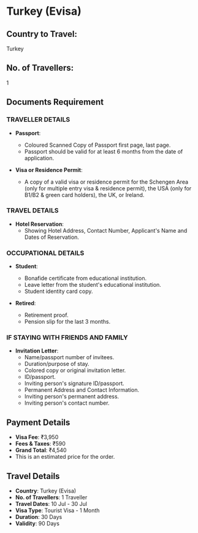 # Turkey (Evisa)

## Country to Travel:
Turkey

## No. of Travellers:
1

## Documents Requirement

### TRAVELLER DETAILS

- **Passport**:
  - Coloured Scanned Copy of Passport first page, last page.
  - Passport should be valid for at least 6 months from the date of application.

- **Visa or Residence Permit**:
  - A copy of a valid visa or residence permit for the Schengen Area (only for multiple entry visa & residence permit), the USA (only for B1/B2 & green card holders), the UK, or Ireland.

### TRAVEL DETAILS

- **Hotel Reservation**:
  - Showing Hotel Address, Contact Number, Applicant's Name and Dates of Reservation.

### OCCUPATIONAL DETAILS

- **Student**:
  - Bonafide certificate from educational institution.
  - Leave letter from the student's educational institution.
  - Student identity card copy.

- **Retired**:
  - Retirement proof.
  - Pension slip for the last 3 months.

### IF STAYING WITH FRIENDS AND FAMILY

- **Invitation Letter**:
  - Name/passport number of invitees.
  - Duration/purpose of stay.
  - Colored copy or original invitation letter.
  - ID/passport.
  - Inviting person's signature ID/passport.
  - Permanent Address and Contact Information.
  - Inviting person's permanent address.
  - Inviting person's contact number.

## Payment Details

- **Visa Fee**: ₹3,950
- **Fees & Taxes**: ₹590
- **Grand Total**: ₹4,540
- This is an estimated price for the order.

## Travel Details

- **Country**: Turkey (Evisa)
- **No. of Travellers**: 1 Traveller
- **Travel Dates**: 10 Jul - 30 Jul
- **Visa Type**: Tourist Visa - 1 Month
- **Duration**: 30 Days
- **Validity**: 90 Days
